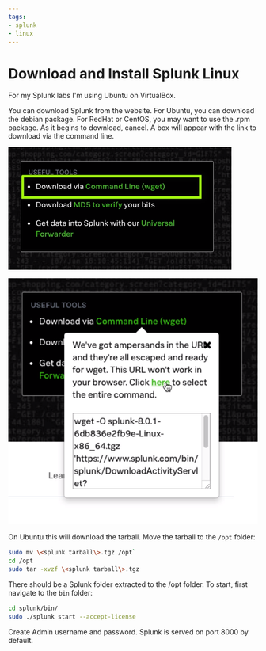 ```yaml
---
tags: 
- splunk
- linux
---
```


# Download and Install Splunk Linux

For my Splunk labs I'm using Ubuntu on VirtualBox. 

You can download Splunk from the website. For Ubuntu, you can download the debian package. For RedHat or CentOS, you may want to use the .rpm package. As it begins to download, cancel. A box will appear with the link to download via the command line.

![Download link for Splunk](./assets/images/splunk-labs/download-splunk.png)

![View download link for Splunk](./assets/images/splunk-labs/download-splunk-2.png)

On Ubuntu this will download the tarball. Move the tarball to the `/opt` folder:

``` sh
sudo mv \<splunk tarball\>.tgz /opt`
cd /opt
sudo tar -xvzf \<splunk tarball\>.tgz
```

There should be a Splunk folder extracted to the /opt folder. To start, first navigate to the `bin` folder:

``` sh
cd splunk/bin/
sudo ./splunk start --accept-license
```

Create Admin username and password. Splunk is served on port 8000 by default. 

